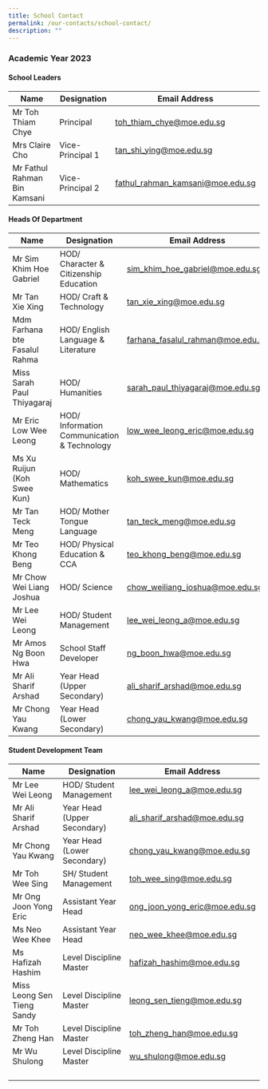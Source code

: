 ```yaml
---
title: School Contact
permalink: /our-contacts/school-contact/
description: ""
---
```

### Academic Year 2023

#### School Leaders

| Name | Designation | Email Address |
| -------- | -------- | -------- |
| Mr Toh Thiam Chye | Principal | [toh_thiam_chye@moe.edu.sg](mailto:toh_thiam_chye@moe.edu.sg) |
| Mrs Claire Cho | Vice-Principal 1 | [tan_shi_ying@moe.edu.sg](mailto:tan_shi_ying@moe.edu.sg) |
| Mr Fathul Rahman Bin Kamsani | Vice-Principal 2 | [fathul_rahman_kamsani@moe.edu.sg](mailto:fathul_rahman_kamsani@moe.edu.sg) |

#### Heads Of Department

| Name | Designation | Email Address |
| -------- | -------- | -------- |
| Mr Sim Khim Hoe Gabriel | HOD/ Character & Citizenship Education | [sim_khim_hoe_gabriel@moe.edu.sg](mailto:sim_khim_hoe_gabriel@moe.edu.sg) |
| Mr Tan Xie Xing | HOD/ Craft & Technology | [tan_xie_xing@moe.edu.sg](mailto:tan_xie_xing@moe.edu.sg) |
| Mdm Farhana bte Fasalul Rahma | HOD/ English Language & Literature | [farhana_fasalul_rahman@moe.edu.sg](mailto:farhana_fasalul_rahman@moe.edu.sg) |
| Miss Sarah Paul Thiyagaraj | HOD/ Humanities | [sarah_paul_thiyagaraj@moe.edu.sg](mailto:sarah_paul_thiyagaraj@moe.edu.sg) |
| Mr Eric Low Wee Leong | HOD/ Information Communication & Technology | [low_wee_leong_eric@moe.edu.sg](mailto:low_wee_leong_eric@moe.edu.sg) |
| Ms Xu Ruijun (Koh Swee Kun) | HOD/ Mathematics | [koh_swee_kun@moe.edu.sg](mailto:koh_swee_kun@moe.edu.sg) |
| Mr Tan Teck Meng | HOD/ Mother Tongue Language | [tan_teck_meng@moe.edu.sg](mailto:tan_teck_meng@moe.edu.sg) |
| Mr Teo Khong Beng | HOD/ Physical Education & CCA | [teo_khong_beng@moe.edu.sg](mailto:teo_khong_beng@moe.edu.sg) |
| Mr Chow Wei Liang Joshua | HOD/ Science | [chow_weiliang_joshua@moe.edu.sg](mailto:chow_weiliang_joshua@moe.edu.sg) |
| Mr Lee Wei Leong | HOD/ Student Management | [lee_wei_leong_a@moe.edu.sg](mailto:lee_wei_leong_a@moe.edu.sg) |
| Mr Amos Ng Boon Hwa | School Staff Developer | [ng_boon_hwa@moe.edu.sg](mailto:ng_boon_hwa@moe.edu.sg) |
| Mr Ali Sharif Arshad | Year Head (Upper Secondary) | [ali_sharif_arshad@moe.edu.sg](mailto:ali_sharif_arshad@moe.edu.sg) |
| Mr Chong Yau Kwang | Year Head (Lower Secondary) | [chong_yau_kwang@moe.edu.sg](mailto:chong_yau_kwang@moe.edu.sg) |

#### Student Development Team

| Name | Designation | Email Address |
| -------- | -------- | -------- |
| Mr Lee Wei Leong | HOD/ Student Management | lee_wei_leong_a@moe.edu.sg |
| Mr Ali Sharif Arshad | Year Head (Upper Secondary) | ali_sharif_arshad@moe.edu.sg |
| Mr Chong Yau Kwang | Year Head (Lower Secondary) | chong_yau_kwang@moe.edu.sg |
| Mr Toh Wee Sing | SH/ Student Management | toh_wee_sing@moe.edu.sg |
| Mr Ong Joon Yong Eric | Assistant Year Head | ong_joon_yong_eric@moe.edu.sg |
| Ms Neo Wee Khee  | Assistant Year Head | neo_wee_khee@moe.edu.sg |
| Ms Hafizah Hashim | Level Discipline Master | hafizah_hashim@moe.edu.sg |
| Miss Leong Sen Tieng Sandy | Level Discipline Master | leong_sen_tieng@moe.edu.sg |
| Mr Toh Zheng Han | Level Discipline Master | toh_zheng_han@moe.edu.sg |
| Mr Wu Shulong | Level Discipline Master | wu_shulong@moe.edu.sg |
|  |  |  |
|  |  |  |
|  |  |  |
|  |  |  |